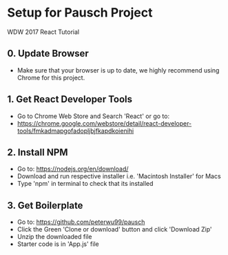 
# Setup for Pausch Project
WDW 2017 React Tutorial

## 0. Update Browser
- Make sure that your browser is up to date, we highly recommend using Chrome for this project.

## 1. Get React Developer Tools
- Go to Chrome Web Store and Search 'React' or go to:
- https://chrome.google.com/webstore/detail/react-developer-tools/fmkadmapgofadopljbjfkapdkoienihi

## 2. Install NPM
- Go to: https://nodejs.org/en/download/
- Download and run respective installer i.e. 'Macintosh Installer' for Macs
- Type 'npm' in terminal to check that its installed

## 3. Get Boilerplate
- Go to: https://github.com/peterwu99/pausch
- Click the Green 'Clone or download' button and click 'Download Zip'
- Unzip the downloaded file
- Starter code is in 'App.js' file
